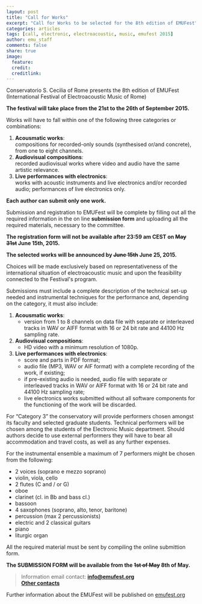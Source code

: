 ```yaml
---
layout: post
title: "Call for Works"
excerpt: "Call for Works to be selected for the 8th edition of EMUFest"
categories: articles
tags: [call, electronic, electroacoustic, music, emufest 2015]
author: emu_staff
comments: false
share: true
image:
  feature: 
  credit: 
  creditlink: 
---
```


Conservatorio S. Cecilia of Rome presents the 8th edition of EMUFest    
(International Festival of Electroacoustic Music of Rome)

**The festival will take place from the 21st to the 26th of September 2015.**

Works will have to fall within one of the following three categories or combinations:
 
 1. **Acousmatic works**:   
    compositions for recorded-only sounds (synthesised or/and concrete), from one to eight channels.
 2. **Audiovisual compositions**:   
    recorded audiovisual works where video and audio have the same artistic relevance.
 3. **Live performances with electronics**:   
    works with acoustic instruments and live electronics and/or recorded audio; performances of live electronics only. 
	
**Each author can submit only one work.**

Submission and registration to EMUFest will be complete by filling out all the required information in the on line **submission form** and uploading all the required materials, necessary to the committee.

**The registration form will not be available after 23:59 am CEST on <del>May 31st</del> June 15th, 2015.**

**The selected works will be announced by <del>June 15th</del> June 25, 2015.**

Choices will be made exclusively based on representativeness of the international situation of electroacoustic music and upon the feasibility connected to the Festival's program.
  
Submissions must include a complete description of the technical set-up needed and instrumental techniques for the performance and, depending on the category, it must also include:

 1. **Acousmatic works**:   
    - version from 1 to 8 channels on data file with separate or interleaved tracks in WAV or AIFF format with 16 or 24 bit rate and 44100 Hz sampling rate.
 2. **Audiovisual compositions**:   
    - HD video with a minimum resolution of 1080p.
 3. **Live performances with electronics**:   
    - score and parts in PDF format;
    - audio file (MP3, WAV or AIF format) with a complete recording of the work, if existing;
    - if pre-existing audio is needed, audio file with separate or interleaved tracks in WAV or AIFF format with 16 or 24 bit rate and 44100 Hz sampling rate;
    - live electronics works submitted without all software components for the functioning of the work will be discarded.    

For “Category 3” the conservatory will provide performers chosen amongst its faculty and selected graduate students. Technical performers will be chosen among the students of the Electronic Music department. Should authors decide to use external performers they will have to bear all accommodation and travel costs, as well as any further expenses.    

For the instrumental ensemble a maximum of 7 performers might be chosen from the following:

  - 2 voices (soprano e mezzo soprano)
  - violin, viola, cello
  - 2 flutes (C and / or G)
  - oboe
  - clarinet (cl. in Bb and bass cl.)
  - bassoon
  - 4 saxophones (soprano, alto, tenor, baritone)
  - percussion (max 2 percussionists)
  - electric and 2 classical guitars
  - piano
  - liturgic organ

All the required material must be sent by compiling the online submittion form.

**The SUBMISSION FORM will be available from the <del>1st of May</del> 8th of May.**

> Information email contact: <a href="mailto:info@emufest.org">**info@emufest.org**</a>   
> <a href="http://emufest.github.io/about/#contacts" target="_blank">**Other contacts**</a>

Further information about the EMUFest will be published on [emufest.org](http://www.emufest.org)

